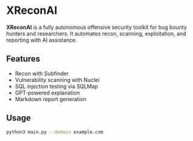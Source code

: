 # XReconAI

**XReconAI** is a fully autonomous offensive security toolkit for bug bounty hunters and researchers. It automates recon, scanning, exploitation, and reporting with AI assistance.

## Features
- Recon with Subfinder
- Vulnerability scanning with Nuclei
- SQL injection testing via SQLMap
- GPT-powered explanation
- Markdown report generation

## Usage
```bash
python3 main.py --domain example.com
